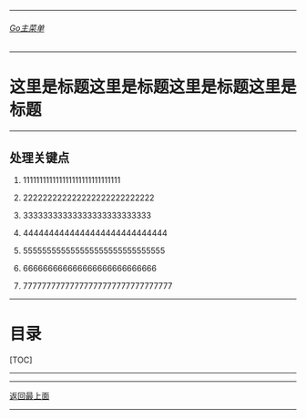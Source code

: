 ___________________________________________________________________________________________
###### [Go主菜单](../MainMenu.md)
___________________________________________________________________________________________

# 这里是标题这里是标题这里是标题这里是标题

___________________________________________________________________________________________

## 处理关键点

1. 111111111111111111111111111111

2. 222222222222222222222222222

3. 33333333333333333333333333

4. 4444444444444444444444444444

5. 555555555555555555555555555555

6. 666666666666666666666666666

7. 77777777777777777777777777777777

___________________________________________________________________________________________

# 目录


[TOC]

___________________________________________________________________________________________





















___________________________________________________________________________________________

[返回最上面](#Go主菜单)

___________________________________________________________________________________________